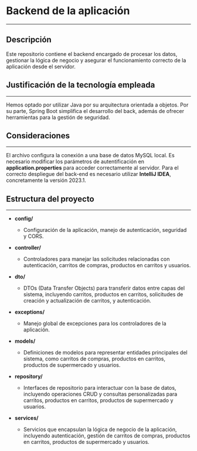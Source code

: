 # Backend de la aplicación
---
## Descripción
Este repositorio contiene el backend encargado de procesar los datos, gestionar la lógica de negocio y asegurar el funcionamiento correcto de la aplicación desde el servidor.
## Justificación de la tecnología empleada
---
Hemos optado por utilizar Java por su arquitectura orientada a objetos. Por su parte, Spring Boot simplifica el desarrollo del back, además de ofrecer herramientas para la gestión de seguridad.
## Consideraciones
---
El archivo configura la conexión a una base de datos MySQL local. Es necesario modificar los parámetros de autentificación en **application.properties** para acceder correctamente al servidor.
Para el correcto despliegue del back-end es necesario utilizar **IntelliJ IDEA**, concretamente la versión 2023.1.
## Estructura del proyecto
---
- **config/**
  - Configuración de la aplicación, manejo de autenticación, seguridad y CORS.

- **controller/**
  - Controladores para manejar las solicitudes relacionadas con autenticación, carritos de compras, productos en carritos y usuarios.

- **dto/**
  - DTOs (Data Transfer Objects) para transferir datos entre capas del sistema, incluyendo carritos, productos en carritos, solicitudes de creación y actualización de carritos, y autenticación.

- **exceptions/**
  - Manejo global de excepciones para los controladores de la aplicación.

- **models/**
  - Definiciones de modelos para representar entidades principales del sistema, como carritos de compras, productos en carritos, productos de supermercado y usuarios.

- **repository/**
  - Interfaces de repositorio para interactuar con la base de datos, incluyendo operaciones CRUD y consultas personalizadas para carritos, productos en carritos, productos de supermercado y usuarios.

- **services/**
  - Servicios que encapsulan la lógica de negocio de la aplicación, incluyendo autenticación, gestión de carritos de compras, productos en carritos, productos de supermercado y usuarios.